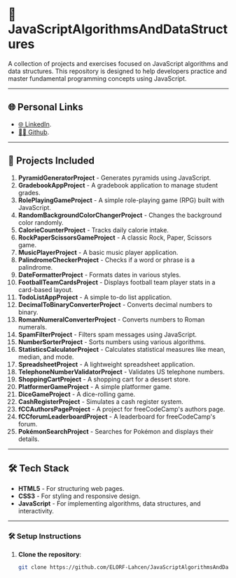 # 🧠 JavaScriptAlgorithmsAndDataStructures

A collection of projects and exercises focused on JavaScript algorithms and data structures. This repository is designed to help developers practice and master fundamental programming concepts using JavaScript.

---

## 🌐 Personal Links
- [🌐 LinkedIn](https://www.linkedin.com/in/lahcenelorf/).
- [👨‍💻 Github](https://github.com/ELORF-Lahcen).

---

## 📌 Projects Included

1. **PyramidGeneratorProject** - Generates pyramids using JavaScript.
2. **GradebookAppProject** - A gradebook application to manage student grades.
3. **RolePlayingGameProject** - A simple role-playing game (RPG) built with JavaScript.
4. **RandomBackgroundColorChangerProject** - Changes the background color randomly.
5. **CalorieCounterProject** - Tracks daily calorie intake.
6. **RockPaperScissorsGameProject** - A classic Rock, Paper, Scissors game.
7. **MusicPlayerProject** - A basic music player application.
8. **PalindromeCheckerProject** - Checks if a word or phrase is a palindrome.
9. **DateFormatterProject** - Formats dates in various styles.
10. **FootballTeamCardsProject** - Displays football team player stats in a card-based layout.
11. **TodoListAppProject** - A simple to-do list application.
12. **DecimalToBinaryConverterProject** - Converts decimal numbers to binary.
13. **RomanNumeralConverterProject** - Converts numbers to Roman numerals.
14. **SpamFilterProject** - Filters spam messages using JavaScript.
15. **NumberSorterProject** - Sorts numbers using various algorithms.
16. **StatisticsCalculatorProject** - Calculates statistical measures like mean, median, and mode.
17. **SpreadsheetProject** - A lightweight spreadsheet application.
18. **TelephoneNumberValidatorProject** - Validates US telephone numbers.
19. **ShoppingCartProject** - A shopping cart for a dessert store.
20. **PlatformerGameProject** - A simple platformer game.
21. **DiceGameProject** - A dice-rolling game.
22. **CashRegisterProject** - Simulates a cash register system.
23. **fCCAuthorsPageProject** - A project for freeCodeCamp's authors page.
24. **fCCforumLeaderboardProject** - A leaderboard for freeCodeCamp's forum.
25. **PokémonSearchProject** - Searches for Pokémon and displays their details.

---

## 🛠️ Tech Stack

- **HTML5** - For structuring web pages.
- **CSS3** - For styling and responsive design.
- **JavaScript** - For implementing algorithms, data structures, and interactivity.

---

### 🛠️ Setup Instructions

1. **Clone the repository**:
   ```bash
   git clone https://github.com/ELORF-Lahcen/JavaScriptAlgorithmsAndDataStructures.git
